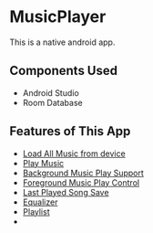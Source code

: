 # MusicPlayer
This is a native android app.

## Components Used

* Android Studio
* Room Database

## Features of This App

* [Load All Music from device](#load-all-music-from-device)
* [Play Music](#play-music)
* [Background Music Play Support](#background-music-play-support)
* [Foreground Music Play Control](#foreground-music-play-control)
* [Last Played Song Save](#last-played-song-save)
* [Equalizer](#equalizer)
* [Playlist](#playlist)
* 
